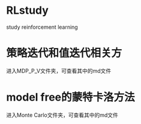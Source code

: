 # RLstudy
study reinforcement learning
# 策略迭代和值迭代相关方
进入MDP_P_V文件夹，可查看其中的md文件
# model free的蒙特卡洛方法
进入Monte Carlo文件夹，可查看其中的md文件
